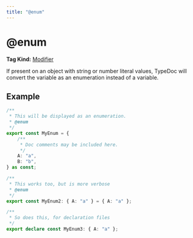 ```yaml
---
title: "@enum"
---
```


# @enum

**Tag Kind:** [Modifier](../tags.md#modifier-tags)

If present on an object with string or number literal values, TypeDoc will convert the variable as an
enumeration instead of a variable.

## Example

```ts
/**
 * This will be displayed as an enumeration.
 * @enum
 */
export const MyEnum = {
    /**
     * Doc comments may be included here.
     */
    A: "a",
    B: "b",
} as const;

/**
 * This works too, but is more verbose
 * @enum
 */
export const MyEnum2: { A: "a" } = { A: "a" };

/**
 * So does this, for declaration files
 */
export declare const MyEnum3: { A: "a" };
```

